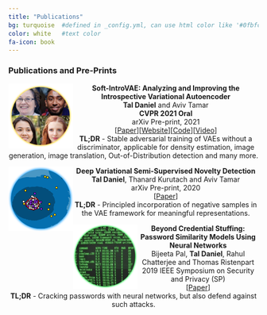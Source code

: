 ```yaml
---
title: "Publications"
bg: turquoise  #defined in _config.yml, can use html color like '#0fbfcf'
color: white   #text color
fa-icon: book
---
```


### Publications and Pre-Prints

<p align="center">
  <img src="https://github.com/taldatech/taldatech.github.io/raw/main/img/sv_paper_icon.png" style="height:130px" align="left">
  <strong>Soft-IntroVAE: Analyzing and Improving the Introspective Variational Autoencoder</strong>
  <br>
  <strong>Tal Daniel</strong> and Aviv Tamar
  <br>
  <strong>CVPR 2021 Oral</strong>
  <br>
  arXiv Pre-print, 2021
  <br>
  [<a href="https://arxiv.org/abs/2012.13253">Paper</a>][<a href="https://taldatech.github.io/soft-intro-vae-web/">Website</a>][<a href="https://github.com/taldatech/soft-intro-vae-pytorch">Code</a>][<a href="https://www.youtube.com/watch?v=1NfsSYoHnBg">Video</a>]
  <br>
  <strong>TL;DR</strong> - Stable adversarial training of VAEs without a discriminator, applicable for density estimation, image generation, image translation, Out-of-Distribution detection and many more.
</p>


<p align="center">
  <img src="https://github.com/taldatech/taldatech.github.io/raw/main/img/nd_paper_icon.png" style="height:130px" align="left">
  <strong>Deep Variational Semi-Supervised Novelty Detection</strong>
  <br>
  <strong>Tal Daniel</strong>, Thanard Kurutach and Aviv Tamar
  <br>
  arXiv Pre-print, 2020
  <br>
  [<a href="https://arxiv.org/abs/1911.04971">Paper</a>]
  <br>
  <strong>TL;DR</strong> - Principled incorporation of negative samples in the VAE framework for meaningful representations.
</p>


<p align="center">
  <img src="https://github.com/taldatech/taldatech.github.io/raw/main/img/pw_paper_icon.png" style="height:130px" align="left">
  <strong>Beyond Credential Stuffing: Password Similarity Models Using Neural Networks</strong>
  <br>
  Bijeeta Pal, <strong>Tal Daniel</strong>, Rahul Chatterjee and Thomas Ristenpart
  <br>
  2019 IEEE Symposium on Security and Privacy (SP)
  <br>
  [<a href="https://ieeexplore.ieee.org/document/8835247">Paper</a>]
  <br>
  <strong>TL;DR</strong> - Cracking passwords with neural networks, but also defend against such attacks.
</p>